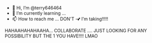 - 👋 Hi, I’m @terry646464
- 🌱 I’m currently learning ...
- 📫 How to reach me ... DON'T
-💕 I'm taking!!!!!

<!---
terry646464/terry646464 is a ✨ special ✨ repository because its `README.md` (this file) appears on your GitHub profile.
You can click the Preview link to take a look at your changes.
--->



HAHAAHAHAHAAHA... COLLABORATE .... JUST LOOKING FOR ANY POSSIBILITY BUT THE 1 YOU HAVE!!!! LMAO
